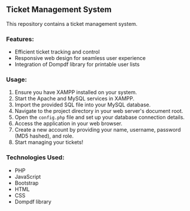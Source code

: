 ## Ticket Management System

This repository contains a ticket management system.

### Features:
- Efficient ticket tracking and control
- Responsive web design for seamless user experience
- Integration of Dompdf library for printable user lists

### Usage:
1. Ensure you have XAMPP installed on your system.
2. Start the Apache and MySQL services in XAMPP.
3. Import the provided SQL file into your MySQL database.
4. Navigate to the project directory in your web server's document root.
5. Open the `config.php` file and set up your database connection details.
6. Access the application in your web browser.
7. Create a new account by providing your name, username, password (MD5 hashed), and role.
8. Start managing your tickets!

### Technologies Used:
- PHP
- JavaScript
- Bootstrap
- HTML
- CSS
- Dompdf library
